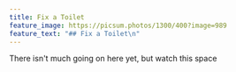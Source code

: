 ```yaml
---
title: Fix a Toilet
feature_image: https://picsum.photos/1300/400?image=989
feature_text: "## Fix a Toilet\n"
---
```


There isn't much going on here yet, but watch this space

